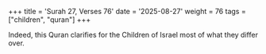 +++
title = 'Surah 27, Verses 76'
date = '2025-08-27'
weight = 76
tags = ["children", "quran"]
+++

Indeed, this Quran clarifies for the Children of Israel most of what they differ over.